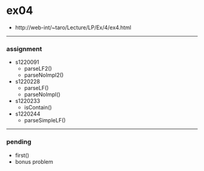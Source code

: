 # ex04

* http://web-int/~taro/Lecture/LP/Ex/4/ex4.html

---
### assignment
* s1220091
  * parseLF2()
  * parseNoImpl2()
* s1220228
  * parseLF()
  * parseNoImpl()
* s1220233
  * isContain()
* s1220244
  * parseSimpleLF()

---
### pending
* first()
* bonus problem
